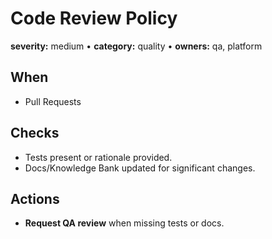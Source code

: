 # Code Review Policy
**severity:** medium • **category:** quality • **owners:** qa, platform

## When
- Pull Requests

## Checks
- Tests present or rationale provided.
- Docs/Knowledge Bank updated for significant changes.

## Actions
- **Request QA review** when missing tests or docs.
